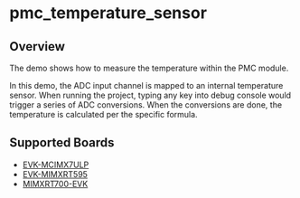 # pmc_temperature_sensor

## Overview

The demo shows how to measure the temperature within the PMC module.

In this demo, the ADC input channel is mapped to an internal temperature sensor. When running the project, typing
any key into debug console would trigger a series of ADC conversions. When the conversions are done, the temperature is
calculated per the specific formula.

## Supported Boards
- [EVK-MCIMX7ULP](../../_boards/evkmcimx7ulp/demo_apps/pmc_temperature_sensor/example_board_readme.md)
- [EVK-MIMXRT595](../../_boards/evkmimxrt595/demo_apps/pmc_temperature_sensor/example_board_readme.md)
- [MIMXRT700-EVK](../../_boards/mimxrt700evk/demo_apps/pmc_temperature_sensor/example_board_readme.md)
